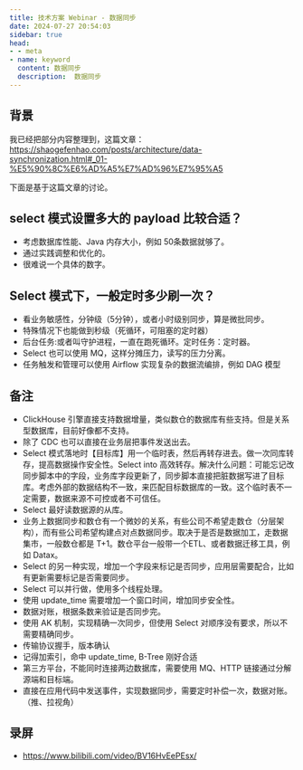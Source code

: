 ```yaml
---
title: 技术方案 Webinar - 数据同步
date: 2024-07-27 20:54:03
sidebar: true
head:
- - meta
- name: keyword
  content: 数据同步
  description:  数据同步
---
```


## 背景

我已经把部分内容整理到，这篇文章： https://shaogefenhao.com/posts/architecture/data-synchronization.html#_01-%E5%90%8C%E6%AD%A5%E7%AD%96%E7%95%A5

下面是基于这篇文章的讨论。

## select 模式设置多大的 payload 比较合适？

- 考虑数据库性能、Java 内存大小，例如 50条数据就够了。
- 通过实践调整和优化的。
- 很难说一个具体的数字。

## Select 模式下，一般定时多少刷一次？

- 看业务敏感性，分钟级（5分钟），或者小时级别同步，算是微批同步。
- 特殊情况下也能做到秒级（死循环，可阻塞的定时器）
- 后台任务:或者叫守护进程，一直在跑死循环。定时任务：定时器。
- Select 也可以使用 MQ，这样分摊压力，读写的压力分离。
- 任务触发和管理可以使用 Airflow 实现复杂的数据流编排，例如 DAG 模型

## 备注

- ClickHouse 引擎直接支持数据增量，类似数仓的数据库有些支持。但是关系型数据库，目前好像都不支持。
- 除了 CDC 也可以直接在业务层把事件发送出去。
- Select 模式落地时【目标库】用一个临时表，然后再转存进去。做一次同库转存，提高数据操作安全性。Select into 高效转存。解决什么问题：可能忘记改同步脚本中的字段，业务库字段更新了，同步脚本直接把脏数据写进了目标库。考虑外部的数据结构不一致，来匹配目标数据库的一致。这个临时表不一定需要，数据来源不可控或者不可信任。
- Select 最好读数据源的从库。
- 业务上数据同步和数仓有一个微妙的关系，有些公司不希望走数仓（分层架构），而有些公司希望构建点对点数据同步。取决于是否是数据加工，走数据集市，一般数仓都是 T+1。数仓平台一般带一个ETL、或者数据迁移工具，例如 Datax。
- Select 的另一种实现，增加一个字段来标记是否同步，应用层需要配合，比如有更新需要标记是否需要同步。
- Select 可以并行做，使用多个线程处理。
- 使用 update_time 需要增加一个窗口时间，增加同步安全性。
- 数据对账，根据条数来验证是否同步完。
- 使用 AK 机制，实现精确一次同步，但使用 Select 对顺序没有要求，所以不需要精确同步。
- 传输协议握手，版本确认
- 记得加索引，命中 update_time, B-Tree 刚好合适
- 第三方平台，不能同时连接两边数据库，需要使用 MQ、HTTP 链接通过分解源端和目标端。
- 直接在应用代码中发送事件，实现数据同步，需要定时补偿一次，数据对账。（推、拉视角）

## 录屏

- https://www.bilibili.com/video/BV16HvEePEsx/
